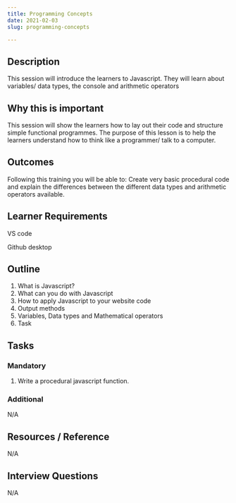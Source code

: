 ```yaml
---
title: Programming Concepts
date: 2021-02-03
slug: programming-concepts

---
```

## **Description**

This session will introduce the learners to Javascript. They will learn about variables/ data types, the console and arithmetic operators

## **Why this is important**

This session will show the learners how to lay out their code and structure simple functional programmes. The purpose of this lesson is to help the learners understand how to think like a programmer/ talk to a computer.

## **Outcomes**

Following this training you will be able to: Create very basic procedural code and explain the differences between the different data types and arithmetic operators available.

## **Learner Requirements**

VS code

Github desktop

## **Outline**

1. What is Javascript?
2. What can you do with Javascript
3. How to apply Javascript to your website code
4. Output methods
5. Variables, Data types and Mathematical operators
6. Task

## **Tasks**

### **Mandatory**

1. Write a procedural javascript function.

### **Additional**

N/A

## **Resources / Reference**

N/A

## **Interview Questions**

N/A